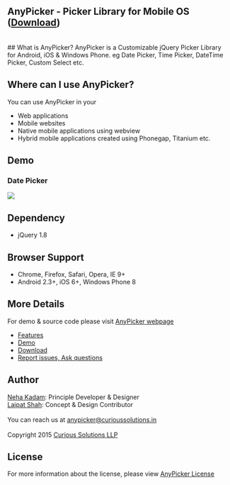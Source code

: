 ## AnyPicker - Picker Library for Mobile OS ([Download](https://curioussolutions/apps/anypicker/ "Download AnyPicker"))
<br/>
## What is AnyPicker?
AnyPicker is a Customizable jQuery Picker Library for Android, iOS & Windows Phone. eg Date Picker, Time Picker, DateTime Picker, Custom Select etc. 
 
## Where can I use AnyPicker?
You can use AnyPicker in your 
- Web applications
- Mobile websites
- Native mobile applications using webview
- Hybrid mobile applications created using Phonegap, Titanium etc.

## Demo
### Date Picker
![](http://curioussolutions.in/web/images/curious_logo.png)

## Dependency
- jQuery 1.8

## Browser Support
- Chrome, Firefox, Safari, Opera, IE 9+
- Android 2.3+, iOS 6+, Windows Phone 8

## More Details
For demo & source code please visit [AnyPicker webpage](https://curioussolutions/apps/anypicker/ "AnyPicker Library Details")
- [Features](https://curioussolutions/apps/anypicker/ "AnyPicker Features")
- [Demo](https://curioussolutions/apps/anypicker/ "AnyPicker Demo")
- [Download](https://curioussolutions/apps/anypicker/ "Download AnyPicker")
- [Report issues, Ask questions](https://github.com/CuriousSolutions/AnyPicker/issues "Report Issues")


## Author
[Neha Kadam](https://github.com/nehakadam): Principle Developer & Designer <br/> 
[Lajpat Shah](https://github.com/lajpatshah): Concept & Design Contributor
<br/> <br/> 
You can reach us at [anypicker@curioussolutions.in](mailto:anypicker@curioussolutions.in) <br/> <br/> 
Copyright 2015 [Curious Solutions LLP](https://github.com/CuriousSolutions)

## License
For more information about the license, please view [AnyPicker License](https://curioussolutions/apps/anypicker/ "AnyPicker License")
